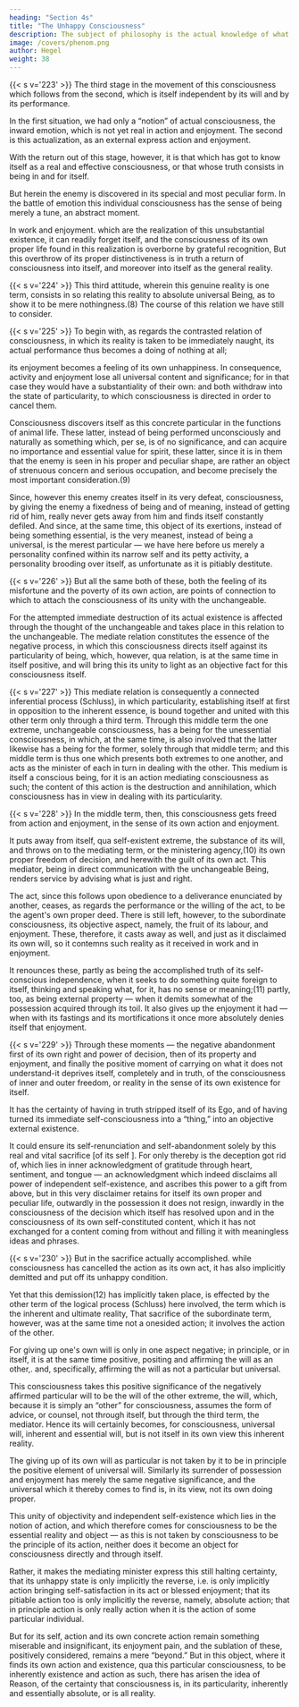 ```yaml
---
heading: "Section 4s"
title: "The Unhappy Consciousness"
description: The subject of philosophy is the actual knowledge of what truly is.
image: /covers/phenom.png
author: Hegel
weight: 38
---
```



{{< s v='223' >}} The third stage in the movement of this consciousness which follows from the second, which is itself independent by its will and by its performance. 

In the first situation, we had only a “notion” of actual consciousness, the inward emotion, which is not yet real in action and enjoyment. The second is this actualization, as an external express action and enjoyment.

With the return out of this stage, however, it is that which has got to know itself as a real and effective consciousness, or that whose truth consists in being in and for itself.

But herein the enemy is discovered in its special and most peculiar form. In the battle of emotion this individual consciousness has the sense of being merely a tune, an abstract moment.

In work and enjoyment. which are the realization of this unsubstantial existence, it can readily forget itself, and the consciousness of its own proper life found in this realization is overborne by grateful recognition, But this overthrow of its proper distinctiveness is in truth a return of consciousness into itself, and moreover into itself as the general reality.


{{< s v='224' >}} This third attitude, wherein this genuine reality is one term, consists in so relating this reality to absolute universal Being, as to show it to be mere nothingness.(8) The course of this relation we have still to consider.


{{< s v='225' >}} To begin with, as regards the contrasted relation of consciousness, in which its reality is taken to be immediately naught, its actual performance thus becomes a doing of nothing at all; 

its enjoyment becomes a feeling of its own unhappiness. In consequence, activity and enjoyment lose all universal content and significance; for in that case they would have a substantiality of their own: and both withdraw into the state of particularity, to which consciousness is directed in order to cancel them.

Consciousness discovers itself as this concrete particular in the functions of animal life. These latter, instead of being performed unconsciously and naturally as something which, per se, is of no significance, and can acquire no importance and essential value for spirit, these latter, since it is in them that the enemy is seen in his proper and peculiar shape, are rather an object of strenuous concern and serious occupation, and become precisely the most important consideration.(9) 

Since, however this enemy creates itself in its very defeat, consciousness, by giving the enemy a fixedness of being and of meaning, instead of getting rid of him, really never gets away from him and finds itself constantly defiled. And since, at the same time, this object of its exertions, instead of being something essential, is the very meanest, instead of being a universal, is the merest particular — we have here before us merely a personality confined within its narrow self and its petty activity, a personality brooding over itself, as unfortunate as it is pitiably destitute.


{{< s v='226' >}} But all the same both of these, both the feeling of its misfortune and the poverty of its own action, are points of connection to which to attach the consciousness of its unity with the unchangeable. 

For the attempted immediate destruction of its actual existence is affected through the thought of the unchangeable and takes place in this relation to the unchangeable. The mediate relation constitutes the essence of the negative process, in which this consciousness directs itself against its particularity of being, which, however, qua relation, is at the same time in itself positive, and will bring this its unity to light as an objective fact for this consciousness itself.


{{< s v='227' >}} This mediate relation is consequently a connected inferential process (Schluss), in which particularity, establishing itself at first in opposition to the inherent essence, is bound together and united with this other term only through a third term. Through this middle term the one extreme, unchangeable consciousness, has a being for the unessential consciousness, in which, at the same time, is also involved that the latter likewise has a being for the former, solely through that middle term; and this middle term is thus one which presents both extremes to one another, and acts as the minister of each in turn in dealing with the other. This medium is itself a conscious being, for it is an action mediating consciousness as such; the content of this action is the destruction and annihilation, which consciousness has in view in dealing with its particularity.


{{< s v='228' >}} In the middle term, then, this consciousness gets freed from action and enjoyment, in the sense of its own action and enjoyment. 

It puts away from itself, qua self-existent extreme, the substance of its will, and throws on to the mediating term, or the ministering agency,(10) its own proper freedom of decision, and herewith the guilt of its own act. This mediator, being in direct communication with the unchangeable Being, renders service by advising what is just and right.

The act, since this follows upon obedience to a deliverance enunciated by another, ceases, as regards the performance or the willing of the act, to be the agent's own proper deed. There is still left, however, to the subordinate consciousness, its objective aspect, namely, the fruit of its labour, and enjoyment. These, therefore, it casts away as well, and just as it disclaimed its own will, so it contemns such reality as it received in work and in enjoyment. 

It renounces these, partly as being the accomplished truth of its self-conscious independence, when it seeks to do something quite foreign to itself, thinking and speaking what, for it, has no sense or meaning;(11) partly, too, as being external property — when it demits somewhat of the possession acquired through its toil. It also gives up the enjoyment it had — when with its fastings and its mortifications it once more absolutely denies itself that enjoyment.


{{< s v='229' >}} Through these moments — the negative abandonment first of its own right and power of decision, then of its property and enjoyment, and finally the positive moment of carrying on what it does not understand-it deprives itself, completely and in truth, of the consciousness of inner and outer freedom, or reality in the sense of its own existence for itself. 

It has the certainty of having in truth stripped itself of its Ego, and of having turned its immediate self-consciousness into a “thing,” into an objective external existence.

It could ensure its self-renunciation and self-abandonment solely by this real and vital sacrifice [of its self ]. For only thereby is the deception got rid of, which lies in inner acknowledgment of gratitude through heart, sentiment, and tongue — an acknowledgment which indeed disclaims all power of independent self-existence, and ascribes this power to a gift from above, but in this very disclaimer retains for itself its own proper and peculiar life, outwardly in the possession it does not resign, inwardly in the consciousness of the decision which itself has resolved upon and in the consciousness of its own self-constituted content, which it has not exchanged for a content coming from without and filling it with meaningless ideas and phrases.


{{< s v='230' >}} But in the sacrifice actually accomplished. while consciousness has cancelled the action as its own act, it has also implicitly demitted and put off its unhappy condition. 

Yet that this demission(12) has implicitly taken place, is effected by the other term of the logical process (Schluss) here involved, the term which is the inherent and ultimate reality, That sacrifice of the subordinate term, however, was at the same time not a onesided action; it involves the action of the other. 

For giving up one's own will is only in one aspect negative; in principle, or in itself, it is at the same time positive, positing and affirming the will as an other,. and, specifically, affirming the will as not a particular but universal. 

This consciousness takes this positive significance of the negatively affirmed particular will to be the will of the other extreme, the will, which, because it is simply an “other” for consciousness, assumes the form of advice, or counsel, not through itself, but through the third term, the mediator. Hence its will certainly becomes, for consciousness, universal will, inherent and essential will, but is not itself in its own view this inherent reality. 

The giving up of its own will as particular is not taken by it to be in principle the positive element of universal will. Similarly its surrender of possession and enjoyment has merely the same negative significance, and the universal which it thereby comes to find is, in its view, not its own doing proper. 

This unity of objectivity and independent self-existence which lies in the notion of action, and which therefore comes for consciousness to be the essential reality and object — as this is not taken by consciousness to be the principle of its action, neither does it become an object for consciousness directly and through itself. 

Rather, it makes the mediating minister express this still halting certainty, that its unhappy state is only implicitly the reverse, i.e. is only implicitly action bringing self-satisfaction in its act or blessed enjoyment; that its pitiable action too is only implicitly the reverse, namely, absolute action; that in principle action is only really action when it is the action of some particular individual.

But for its self, action and its own concrete action remain something miserable and insignificant, its enjoyment pain, and the sublation of these, positively considered, remains a mere “beyond.” But in this object, where it finds its own action and existence, qua this particular consciousness, to be inherently existence and action as such, there has arisen the idea of Reason, of the certainty that consciousness is, in its particularity, inherently and essentially absolute, or is all reality.

<!-- 
Reason's Certainty and Reason's Truth

1. The term “unglückliches Bewusstsein” is designed as a summary expression for the following movement, there being no recognized general term for this purpose, as in the case of “Stoicism.” The term hardly seems fortunate: with the following analysis should be read Hegel's Philosophy of History, part 4, sec. 2, c. 1 and 2. (Eng. Tr. Pp. 380-415) and History of Philosophy, part 2, Introduction.

2. God as Judge.

3. Christ.

4. The religious communion.

5. I.e. the philosophical observer.

6. The historic Christ as worshipped, e.g. in the mediaeval church.

7. Cp. The Crusades.

8. The conception of the nothingness of the individual in the sight of God.

9. Asceticism.

10. The Priesthood.

11. Cp. The use in the Church services of Latin instead of the vernacular: religious processions, etc.

12. Absolution.
 -->